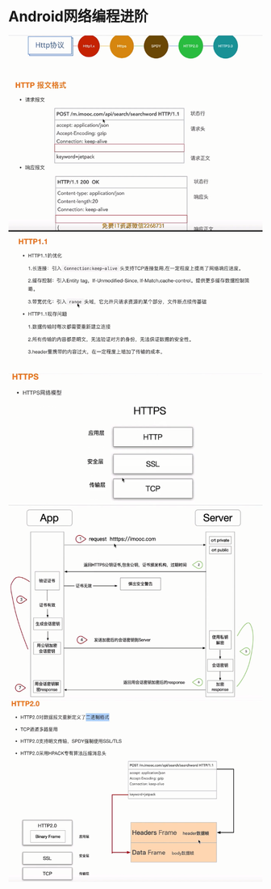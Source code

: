 # Android网络编程进阶

<img src="image/Http报文.png" style="zoom:100%">  
<img src="image/HTTP1.1.png" style="zoom:100%">  
<img src="image/HTTPS1.png" style="zoom:100%">  
<img src="image/HTTPS2.png" style="zoom:100%">  
<img src="image/HTTP2.0.png" style="zoom:100%">  